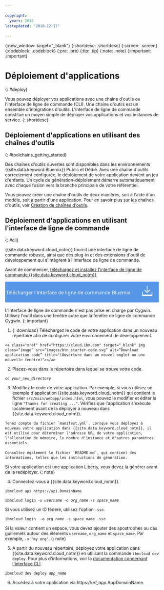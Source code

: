```yaml
---

copyright:
  years: 2018
lastupdated: "2018-12-17"

---
```


{:new_window: target="_blank"}
{:shortdesc: .shortdesc}
{:screen: .screen}
{:codeblock: .codeblock}
{:pre: .pre}
{:tip: .tip}
{:note: .note}
{:important: .important}

# Déploiement d'applications
{: #deploy}

Vous pouvez déployer vos applications avec une chaîne d'outils ou l'interface de ligne de commande (CLI). Une chaîne d'outils est un ensemble d'intégrations d'outils. L'interface de ligne de commande constitue un moyen simple de déployer vos applications et vos instances de service.
{: shortdesc}

## Déploiement d'applications en utilisant des chaînes d'outils
{: #toolchains_getting_started}

Des chaînes d'outils ouvertes sont disponibles dans les environnements {{site.data.keyword.Bluemix}} Public et Dédié. Avec une chaîne d'outils correctement configurée, le déploiement de votre application devient un jeu d'enfants. Un cycle de génération-déploiement démarre automatiquement avec chaque fusion vers la branche principale de votre référentiel.

Vous pouvez créer une chaîne d'outils de deux manières, soit à l'aide d'un modèle, soit à partir d'une application. Pour en savoir plus sur les chaînes d'outils, voir [Création de chaînes d'outils](/docs/services/ContinuousDelivery/toolchains_working.html#toolchains_getting_started).

## Déploiement d'applications en utilisant l'interface de ligne de commande
{: #cli}

{{site.data.keyword.cloud_notm}} fournit une interface de ligne de commande robuste, ainsi que des plug-in et des extensions d'outil de développement qui s'intègrent à l'interface de ligne de commande.

Avant de commencer, [téléchargez et installez l'interface de ligne de commande {{site.data.keyword.cloud_notm}}](/docs/cli/index.html).

<p>
<a class="xref" href="https://cloud.ibm.com/docs/cli/index.html#overview" target="_blank" title="(Ouverture dans un nouvel onglet ou une nouvelle fenêtre)"><img class="image" src="images/btn_bx_commandline.svg" alt="Télécharger IBM Cloud Developer Tools" /></a>
</p>

L'interface de ligne de commande n'est pas prise en charge par Cygwin. Utilisez l'outil dans une fenêtre autre que la fenêtre de ligne de commande Cygwin.
{: important}

  1. {: download} Téléchargez le code de votre application dans un nouveau répertoire afin de configurer votre environnement de développement.

    <a class="xref" href="https://cloud.ibm.com" target="_blank" img class=“image” src=“images/btn_starter-code.svg” alt=“Download application code” title="(Ouverture dans un nouvel onglet ou une nouvelle fenêtre)"></a>

  2. Placez-vous dans le répertoire dans lequel se trouve votre code.

  <pre class="pre"><code class="hljs">cd <var class="keyword varname">your_new_directory</var></code></pre>

  3.  Modifiez le code de votre application. Par exemple, si vous utilisez un exemple d'application {{site.data.keyword.cloud_notm}} qui contient le fichier `src/main/webapp/index.html`, vous pouvez le modifier et éditer la ligne `"Thanks for creating ..."`. Vérifiez que l'application s'exécute localement avant de la déployer à nouveau dans {{site.data.keyword.cloud_notm}}.

    Tenez compte du fichier `manifest.yml`. Lorsque vous déployez à nouveau votre application dans {{site.data.keyword.cloud_notm}}, il est utilisé pour déterminer l'adresse URL de votre application, l'allocation de mémoire, le nombre d'instance et d'autres paramètres essentiels.

    Consultez également le fichier `README.md`, qui contient des informations, telles que les instructions de génération.

  Si votre application est une application Liberty, vous devez la générer avant de la redéployer.
  {: note}

  4. Connectez-vous à {{site.data.keyword.cloud_notm}}.

  <pre class="pre"><code class="hljs">ibmcloud api https://api.<span class="keyword" data-hd-keyref="DomainName">DomainName</span></code></pre>

  <pre class="pre"><code class="hljs">ibmcloud login -u <var class="keyword varname" data-hd-keyref="user_ID">username</var> -o <var class="keyword varname" data-hd-keyref="org_name">org_name</var> -s <var class="keyword varname" data-hd-keyref="space_name">space_name</var></code></pre>

  Si vous utilisez un ID fédéré, utilisez l'option `-sso`.

  <pre class="pre"><code class="hljs">ibmcloud login  -o <var class="keyword varname" data-hd-keyref="org_name">org_name</var> -s <var class="keyword varname" data-hd-keyref="space_name">space_name</var> -sso</code></pre>

  Si la valeur contient un espace, vous devez ajouter des apostrophes ou des guillemets autour des éléments `username`, `org_name` et `space_name`. Par exemple, `-o "my org"`.
  {: note}

  5. A partir du nouveau répertoire, déployez votre application dans {{site.data.keyword.cloud_notm}} en utilisant la commande `ibmcloud dev deploy`. Pour plus d'informations, voir la [documentation concernant l'interface CLI](/docs/cli/idt/commands.html#deploy).

  <pre class="pre"><code class="hljs">ibmcloud dev deploy <var class="keyword varname" data-hd-keyref="app_name">app_name</var></code></pre>

  6. Accédez à votre application via https://<var class="keyword varname" data-hd-keyref="app_url">url_app</var>.<span class="keyword" data-hd-keyref="APPDomain">AppDomainName</span>.
